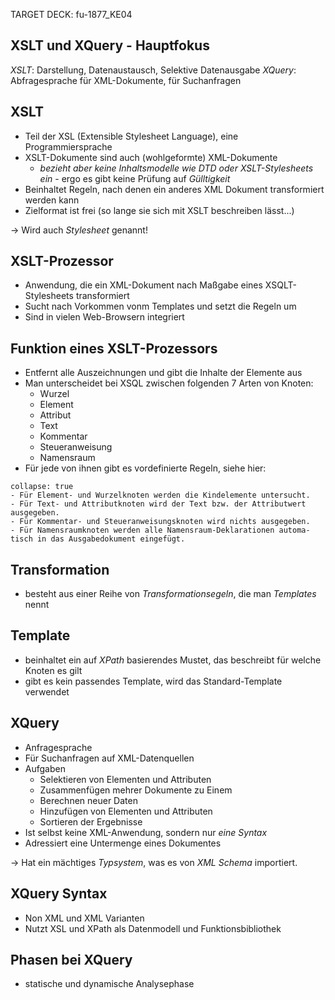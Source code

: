 TARGET DECK: fu-1877_KE04

## XSLT und XQuery - Hauptfokus
*XSLT*: Darstellung, Datenaustausch, Selektive Datenausgabe
*XQuery*: Abfragesprache für XML-Dokumente, für Suchanfragen

## XSLT
- Teil der XSL (Extensible Stylesheet Language), eine Programmiersprache
- XSLT-Dokumente sind auch (wohlgeformte) XML-Dokumente
	- *bezieht aber keine Inhaltsmodelle wie DTD oder XSLT-Stylesheets ein* - ergo es gibt keine Prüfung auf *Gülltigkeit*
- Beinhaltet Regeln, nach denen ein anderes XML Dokument transformiert werden kann
- Zielformat ist frei (so lange sie sich mit XSLT beschreiben lässt...)

-> Wird auch *Stylesheet* genannt!

## XSLT-Prozessor
- Anwendung, die ein XML-Dokument nach Maßgabe eines XSQLT-Stylesheets transformiert
- Sucht nach Vorkommen vonm Templates und setzt die Regeln um
- Sind in vielen Web-Browsern integriert

## Funktion eines XSLT-Prozessors
- Entfernt alle Auszeichnungen und gibt die Inhalte der Elemente aus
- Man unterscheidet bei XSQL zwischen folgenden 7 Arten von Knoten:
	- Wurzel
	- Element
	- Attribut
	- Text
	- Kommentar
	- Steueranweisung
	- Namensraum
- Für jede von ihnen gibt es vordefinierte Regeln, siehe hier:

```ad-note
collapse: true
- Für Element- und Wurzelknoten werden die Kindelemente untersucht.
- Für Text- und Attributknoten wird der Text bzw. der Attributwert ausgegeben.
- Für Kommentar- und Steueranweisungsknoten wird nichts ausgegeben.
- Für Namensraumknoten werden alle Namensraum-Deklarationen automa-tisch in das Ausgabedokument eingefügt.
```

## Transformation
- besteht aus einer Reihe von *Transformationsegeln*, die man *Templates* nennt

## Template
- beinhaltet ein auf *XPath* basierendes Mustet, das beschreibt für welche Knoten es gilt
- gibt es kein passendes Template, wird das Standard-Template verwendet

## XQuery
- Anfragesprache
- Für Suchanfragen auf XML-Datenquellen
- Aufgaben
	- Selektieren von Elementen und Attributen
	- Zusammenfügen mehrer Dokumente zu Einem
	- Berechnen neuer Daten
	- Hinzufügen von Elementen und Attributen
	- Sortieren der Ergebnisse
- Ist selbst keine XML-Anwendung, sondern nur *eine Syntax*
- Adressiert eine Untermenge eines Dokumentes

-> Hat ein mächtiges *Typsystem*, was es von *XML Schema* importiert.

## XQuery Syntax
- Non XML und XML Varianten
- Nutzt XSL und XPath als Datenmodell und Funktionsbibliothek

## Phasen bei XQuery
- statische und dynamische Analysephase 